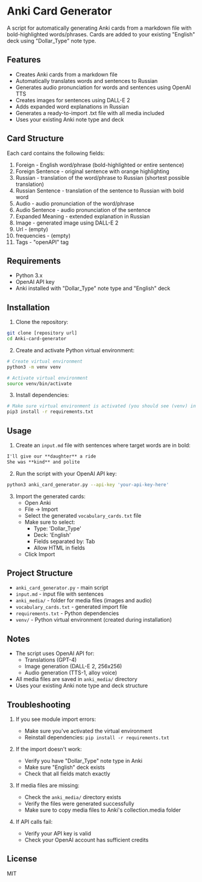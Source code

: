 # Anki Card Generator

A script for automatically generating Anki cards from a markdown file with bold-highlighted words/phrases. Cards are added to your existing "English" deck using "Dollar_Type" note type.

## Features

- Creates Anki cards from a markdown file
- Automatically translates words and sentences to Russian
- Generates audio pronunciation for words and sentences using OpenAI TTS
- Creates images for sentences using DALL-E 2
- Adds expanded word explanations in Russian
- Generates a ready-to-import .txt file with all media included
- Uses your existing Anki note type and deck

## Card Structure

Each card contains the following fields:
1. Foreign - English word/phrase (bold-highlighted or entire sentence)
2. Foreign Sentence - original sentence with orange highlighting
3. Russian - translation of the word/phrase to Russian (shortest possible translation)
4. Russian Sentence - translation of the sentence to Russian with bold word
5. Audio - audio pronunciation of the word/phrase
6. Audio Sentence - audio pronunciation of the sentence
7. Expanded Meaning - extended explanation in Russian
8. Image - generated image using DALL-E 2
9. Url - (empty)
10. frequencies - (empty)
11. Tags - "openAPI" tag

## Requirements

- Python 3.x
- OpenAI API key
- Anki installed with "Dollar_Type" note type and "English" deck

## Installation

1. Clone the repository:
```bash
git clone [repository url]
cd Anki-card-generator
```

2. Create and activate Python virtual environment:
```bash
# Create virtual environment
python3 -m venv venv

# Activate virtual environment
source venv/bin/activate
```

3. Install dependencies:
```bash
# Make sure virtual environment is activated (you should see (venv) in your terminal)
pip3 install -r requirements.txt
```

## Usage

1. Create an `input.md` file with sentences where target words are in bold:
```markdown
I'll give our **daughter** a ride
She was **kind** and polite
```

2. Run the script with your OpenAI API key:
```bash
python3 anki_card_generator.py --api-key 'your-api-key-here'
```

3. Import the generated cards:
   - Open Anki
   - File -> Import
   - Select the generated `vocabulary_cards.txt` file
   - Make sure to select:
     - Type: 'Dollar_Type'
     - Deck: 'English'
     - Fields separated by: Tab
     - Allow HTML in fields
   - Click Import

## Project Structure

- `anki_card_generator.py` - main script
- `input.md` - input file with sentences
- `anki_media/` - folder for media files (images and audio)
- `vocabulary_cards.txt` - generated import file
- `requirements.txt` - Python dependencies
- `venv/` - Python virtual environment (created during installation)

## Notes

- The script uses OpenAI API for:
  - Translations (GPT-4)
  - Image generation (DALL-E 2, 256x256)
  - Audio generation (TTS-1, alloy voice)
- All media files are saved in `anki_media/` directory
- Uses your existing Anki note type and deck structure

## Troubleshooting

1. If you see module import errors:
   - Make sure you've activated the virtual environment
   - Reinstall dependencies: `pip install -r requirements.txt`

2. If the import doesn't work:
   - Verify you have "Dollar_Type" note type in Anki
   - Make sure "English" deck exists
   - Check that all fields match exactly

3. If media files are missing:
   - Check the `anki_media/` directory exists
   - Verify the files were generated successfully
   - Make sure to copy media files to Anki's collection.media folder

4. If API calls fail:
   - Verify your API key is valid
   - Check your OpenAI account has sufficient credits

## License

MIT 